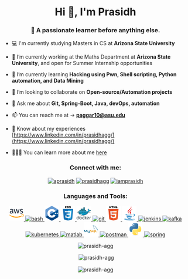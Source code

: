 <h1 align="center">Hi 👋, I'm Prasidh</h1>
<h3 align="center">🚀 A passionate learner before anything else.</h3>


- 💻 I'm currently studying Masters in CS at **Arizona State University**

- 🔭 I’m currently working at the Maths Department at **Arizona State University**, and open for Summer Internship opportunities

- 🌱 I’m currently learning **Hacking using Pwn, Shell scripting, Python automation, and Data Mining**

- 👯 I’m looking to collaborate on **Open-source/Automation projects**

- 💬 Ask me about **Git, Spring-Boot, Java, devOps, automation**

- 📫 You can reach me at -> **paggar10@asu.edu**

- 📄 Know about my experiences [https://www.linkedin.com/in/prasidhagg/](https://www.linkedin.com/in/prasidhagg/)

- 🙇🏻‍♂️ You can learn more about me [here](https://prasidh-agg.github.io/)

<h3 align="center">Connect with me:</h3>
<p align="center">
<a href="https://twitter.com/aprasidh" target="blank"><img align="center" src="https://raw.githubusercontent.com/rahuldkjain/github-profile-readme-generator/master/src/images/icons/Social/twitter.svg" alt="aprasidh" height="30" width="40" /></a>
<a href="https://linkedin.com/in/prasidhagg" target="blank"><img align="center" src="https://raw.githubusercontent.com/rahuldkjain/github-profile-readme-generator/master/src/images/icons/Social/linked-in-alt.svg" alt="prasidhagg" height="30" width="40" /></a>
<a href="https://instagram.com/iamprasidh" target="blank"><img align="center" src="https://raw.githubusercontent.com/rahuldkjain/github-profile-readme-generator/master/src/images/icons/Social/instagram.svg" alt="iamprasidh" height="30" width="40" /></a>
</p>

<h3 align="center">Languages and Tools:</h3>
<p align="center"> <a href="https://aws.amazon.com" target="_blank"> <img src="https://raw.githubusercontent.com/devicons/devicon/master/icons/amazonwebservices/amazonwebservices-original-wordmark.svg" alt="aws" width="40" height="40"/> </a> <a href="https://www.gnu.org/software/bash/" target="_blank"> <img src="https://www.vectorlogo.zone/logos/gnu_bash/gnu_bash-icon.svg" alt="bash" width="40" height="40"/> </a> <a href="https://www.w3schools.com/cpp/" target="_blank"> <img src="https://raw.githubusercontent.com/devicons/devicon/master/icons/cplusplus/cplusplus-original.svg" alt="cplusplus" width="40" height="40"/> </a> <a href="https://www.w3schools.com/css/" target="_blank"> <img src="https://raw.githubusercontent.com/devicons/devicon/master/icons/css3/css3-original-wordmark.svg" alt="css3" width="40" height="40"/> </a> <a href="https://www.docker.com/" target="_blank"> <img src="https://raw.githubusercontent.com/devicons/devicon/master/icons/docker/docker-original-wordmark.svg" alt="docker" width="40" height="40"/> </a> <a href="https://git-scm.com/" target="_blank"> <img src="https://www.vectorlogo.zone/logos/git-scm/git-scm-icon.svg" alt="git" width="40" height="40"/> </a> <a href="https://www.w3.org/html/" target="_blank"> <img src="https://raw.githubusercontent.com/devicons/devicon/master/icons/html5/html5-original-wordmark.svg" alt="html5" width="40" height="40"/> </a> <a href="https://www.java.com" target="_blank"> <img src="https://raw.githubusercontent.com/devicons/devicon/master/icons/java/java-original.svg" alt="java" width="40" height="40"/> </a> <a href="https://www.jenkins.io" target="_blank"> <img src="https://www.vectorlogo.zone/logos/jenkins/jenkins-icon.svg" alt="jenkins" width="40" height="40"/> </a> <a href="https://kafka.apache.org/" target="_blank"> <img src="https://www.vectorlogo.zone/logos/apache_kafka/apache_kafka-icon.svg" alt="kafka" width="40" height="40"/> </a> <a href="https://kubernetes.io" target="_blank"> <img src="https://www.vectorlogo.zone/logos/kubernetes/kubernetes-icon.svg" alt="kubernetes" width="40" height="40"/> </a> <a href="https://www.mathworks.com/" target="_blank"> <img src="https://upload.wikimedia.org/wikipedia/commons/2/21/Matlab_Logo.png" alt="matlab" width="40" height="40"/> </a> <a href="https://www.mysql.com/" target="_blank"> <img src="https://raw.githubusercontent.com/devicons/devicon/master/icons/mysql/mysql-original-wordmark.svg" alt="mysql" width="40" height="40"/> </a> <a href="https://postman.com" target="_blank"> <img src="https://www.vectorlogo.zone/logos/getpostman/getpostman-icon.svg" alt="postman" width="40" height="40"/> </a> <a href="https://www.python.org" target="_blank"> <img src="https://raw.githubusercontent.com/devicons/devicon/master/icons/python/python-original.svg" alt="python" width="40" height="40"/> </a> <a href="https://spring.io/" target="_blank"> <img src="https://www.vectorlogo.zone/logos/springio/springio-icon.svg" alt="spring" width="40" height="40"/> </a> </p>

<p align="center"> <img src="https://komarev.com/ghpvc/?username=prasidh-agg&label=Profile%20views&color=0e75b6&style=flat" alt="prasidh-agg" /> </p>
<p align="center">&nbsp;<img align="center" src="https://github-readme-stats.vercel.app/api?username=prasidh-agg&show_icons=true&locale=en" alt="prasidh-agg" /></p>

<p align="center"><img align="center" src="https://github-readme-streak-stats.herokuapp.com/?user=prasidh-agg&" alt="prasidh-agg" /></p>
